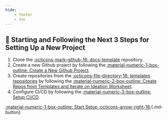 ```yaml
---
hide:
    - footer
    - toc
---
```


## 🚀 Starting and Following the Next 3 Steps for Setting Up a New Project

1. Clone the [:octicons-mark-github-16: docs-template](https://github.com/SerendipityOrg/docs-template) repository.
2. Create a new Github project by following the [:material-numeric-1-box-outline: Create a New Github Project](/new-project-kit/setup-guide/step1).
3. Create repositories from the [:octicons-file-directory-16: templates repositories](/new-project-kit/templates_repos/) by following the [:material-numeric-2-box-outline: Create Repos from Templates and Iterate on Ideation Worksheet](/new-project-kit/setup-guide/step2).
4. Configure CI/CD by following the [:material-numeric-3-box-outline: Setup CI/CD](/new-project-kit/setup-guide/step3).

[:material-numeric-1-box-outline: Start Setup :octicons-arrow-right-16:](/new-project-kit/setup-guide/step1){.md-button}

